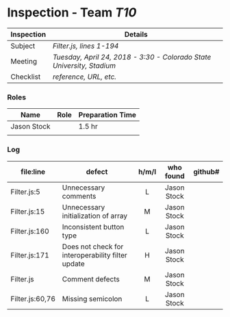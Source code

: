 # Inspection - Team *T10*
 
Inspection | Details
----- | -----
Subject | *Filter.js, lines 1-194*
Meeting | *Tuesday, April 24, 2018 - 3:30 - Colorado State University, Stadium*
Checklist | *reference, URL, etc.*

### Roles
Name | Role | Preparation Time
---- | ---- | ----
Jason Stock | | 1.5 hr
 | |

### Log
file:line | defect | h/m/l | who found | github# 
--- | --- |:---:|:---:| ---
 Filter.js:5|Unnecessary comments| L |Jason Stock|
 Filter.js:15|Unnecessary initialization of array| M |Jason Stock|
 Filter.js:160|Inconsistent button type| L |Jason Stock|
 Filter.js:171|Does not check for interoperability filter update| H |Jason Stock|
 Filter.js|Comment defects| M |Jason Stock|
 Filter.js:60,76|Missing semicolon| L |Jason Stock|
 

